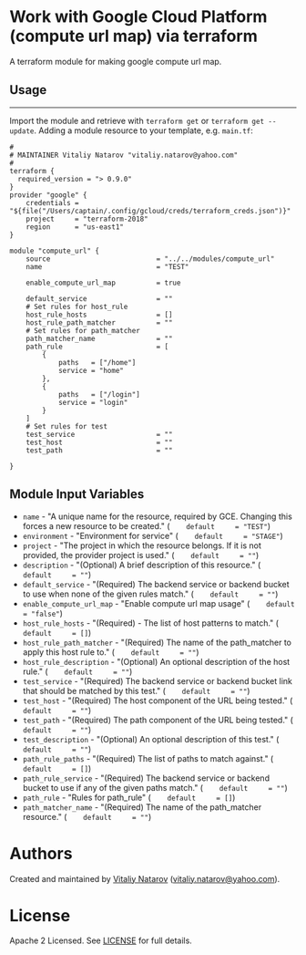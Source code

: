 # Work with Google Cloud  Platform (compute url map) via terraform

A terraform module for making google compute url map.

## Usage
--------

Import the module and retrieve with ```terraform get``` or ```terraform get --update```. Adding a module resource to your template, e.g. `main.tf`:

```
#
# MAINTAINER Vitaliy Natarov "vitaliy.natarov@yahoo.com"
#
terraform {
  required_version = "> 0.9.0"
}
provider "google" {
    credentials = "${file("/Users/captain/.config/gcloud/creds/terraform_creds.json")}"
    project     = "terraform-2018"
    region      = "us-east1"
}

module "compute_url" {
    source                          = "../../modules/compute_url"
    name                            = "TEST"

    enable_compute_url_map          = true

    default_service                 = ""
    # Set rules for host_rule
    host_rule_hosts                 = []
    host_rule_path_matcher          = ""
    # Set rules for path_matcher
    path_matcher_name               = ""
    path_rule                       = [
        {
            paths   = ["/home"]
            service = "home"
        },
        {
            paths   = ["/login"]
            service = "login"
        }
    ]
    # Set rules for test
    test_service                    = ""
    test_host                       = ""
    test_path                       = ""

}
```

Module Input Variables
----------------------
- `name` - "A unique name for the resource, required by GCE. Changing this forces a new resource to be created." (`    default     = "TEST"`)
- `environment` - "Environment for service" (`    default     = "STAGE"`)
- `project` - "The project in which the resource belongs. If it is not provided, the provider project is used." (`    default     = ""`)
- `description` - "(Optional) A brief description of this resource." (`    default     = ""`)
- `default_service` - "(Required) The backend service or backend bucket to use when none of the given rules match." (`    default     = ""`)
- `enable_compute_url_map` - "Enable compute url map usage" (`    default     = "false"`)
- `host_rule_hosts` - "(Required) - The list of host patterns to match." (`    default     = []`)
- `host_rule_path_matcher` - "(Required) The name of the path_matcher to apply this host rule to." (`    default     = ""`)
- `host_rule_description` - "(Optional) An optional description of the host rule." (`    default     = ""`)
- `test_service` - "(Required) The backend service or backend bucket link that should be matched by this test." (`    default     = ""`)
- `test_host` - "(Required) The host component of the URL being tested." (`    default     = ""`)
- `test_path` - "(Required) The path component of the URL being tested." (`    default     = ""`)
- `test_description` - "(Optional) An optional description of this test." (`    default     = ""`)
- `path_rule_paths` - "(Required) The list of paths to match against." (`    default     = []`)
- `path_rule_service` - "(Required) The backend service or backend bucket to use if any of the given paths match." (`    default     = ""`)
- `path_rule` - "Rules for path_rule" (`    default     = []`)
- `path_matcher_name` - "(Required) The name of the path_matcher resource." (`    default     = ""`)


Authors
=======

Created and maintained by [Vitaliy Natarov](https://github.com/SebastianUA)
(vitaliy.natarov@yahoo.com).

License
=======

Apache 2 Licensed. See [LICENSE](https://github.com/SebastianUA/terraform/blob/master/LICENSE) for full details.
